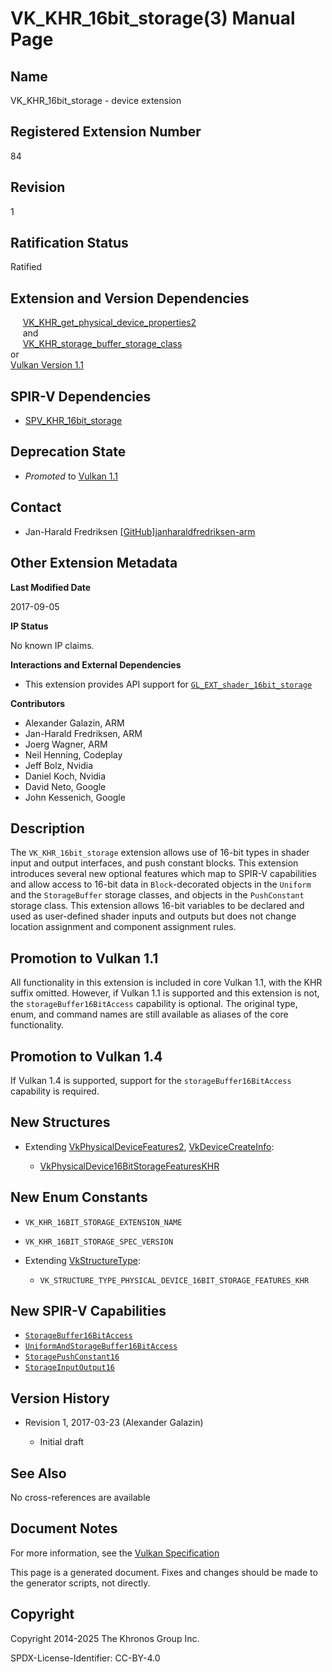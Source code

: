 # VK\_KHR\_16bit\_storage(3) Manual Page

## Name

VK\_KHR\_16bit\_storage - device extension



## [](#_registered_extension_number)Registered Extension Number

84

## [](#_revision)Revision

1

## [](#_ratification_status)Ratification Status

Ratified

## [](#_extension_and_version_dependencies)Extension and Version Dependencies

     [VK\_KHR\_get\_physical\_device\_properties2](https://registry.khronos.org/vulkan/specs/latest/man/html/VK_KHR_get_physical_device_properties2.html)  
     and  
     [VK\_KHR\_storage\_buffer\_storage\_class](https://registry.khronos.org/vulkan/specs/latest/man/html/VK_KHR_storage_buffer_storage_class.html)  
or  
[Vulkan Version 1.1](#versions-1.1)

## [](#_spir_v_dependencies)SPIR-V Dependencies

- [SPV\_KHR\_16bit\_storage](https://github.khronos.org/SPIRV-Registry/extensions/KHR/SPV_KHR_16bit_storage.html)

## [](#_deprecation_state)Deprecation State

- *Promoted* to [Vulkan 1.1](https://registry.khronos.org/vulkan/specs/latest/html/vkspec.html#versions-1.1-promotions)

## [](#_contact)Contact

- Jan-Harald Fredriksen [\[GitHub\]janharaldfredriksen-arm](https://github.com/KhronosGroup/Vulkan-Docs/issues/new?body=%5BVK_KHR_16bit_storage%5D%20%40janharaldfredriksen-arm%0A%2AHere%20describe%20the%20issue%20or%20question%20you%20have%20about%20the%20VK_KHR_16bit_storage%20extension%2A)

## [](#_other_extension_metadata)Other Extension Metadata

**Last Modified Date**

2017-09-05

**IP Status**

No known IP claims.

**Interactions and External Dependencies**

- This extension provides API support for [`GL_EXT_shader_16bit_storage`](https://github.com/KhronosGroup/GLSL/blob/main/extensions/ext/GL_EXT_shader_16bit_storage.txt)

**Contributors**

- Alexander Galazin, ARM
- Jan-Harald Fredriksen, ARM
- Joerg Wagner, ARM
- Neil Henning, Codeplay
- Jeff Bolz, Nvidia
- Daniel Koch, Nvidia
- David Neto, Google
- John Kessenich, Google

## [](#_description)Description

The `VK_KHR_16bit_storage` extension allows use of 16-bit types in shader input and output interfaces, and push constant blocks. This extension introduces several new optional features which map to SPIR-V capabilities and allow access to 16-bit data in `Block`-decorated objects in the `Uniform` and the `StorageBuffer` storage classes, and objects in the `PushConstant` storage class. This extension allows 16-bit variables to be declared and used as user-defined shader inputs and outputs but does not change location assignment and component assignment rules.

## [](#_promotion_to_vulkan_1_1)Promotion to Vulkan 1.1

All functionality in this extension is included in core Vulkan 1.1, with the KHR suffix omitted. However, if Vulkan 1.1 is supported and this extension is not, the `storageBuffer16BitAccess` capability is optional. The original type, enum, and command names are still available as aliases of the core functionality.

## [](#_promotion_to_vulkan_1_4)Promotion to Vulkan 1.4

If Vulkan 1.4 is supported, support for the `storageBuffer16BitAccess` capability is required.

## [](#_new_structures)New Structures

- Extending [VkPhysicalDeviceFeatures2](https://registry.khronos.org/vulkan/specs/latest/man/html/VkPhysicalDeviceFeatures2.html), [VkDeviceCreateInfo](https://registry.khronos.org/vulkan/specs/latest/man/html/VkDeviceCreateInfo.html):
  
  - [VkPhysicalDevice16BitStorageFeaturesKHR](https://registry.khronos.org/vulkan/specs/latest/man/html/VkPhysicalDevice16BitStorageFeaturesKHR.html)

## [](#_new_enum_constants)New Enum Constants

- `VK_KHR_16BIT_STORAGE_EXTENSION_NAME`
- `VK_KHR_16BIT_STORAGE_SPEC_VERSION`
- Extending [VkStructureType](https://registry.khronos.org/vulkan/specs/latest/man/html/VkStructureType.html):
  
  - `VK_STRUCTURE_TYPE_PHYSICAL_DEVICE_16BIT_STORAGE_FEATURES_KHR`

## [](#_new_spir_v_capabilities)New SPIR-V Capabilities

- [`StorageBuffer16BitAccess`](https://registry.khronos.org/vulkan/specs/latest/html/vkspec.html#spirvenv-capabilities-table-StorageBuffer16BitAccess)
- [`UniformAndStorageBuffer16BitAccess`](https://registry.khronos.org/vulkan/specs/latest/html/vkspec.html#spirvenv-capabilities-table-UniformAndStorageBuffer16BitAccess)
- [`StoragePushConstant16`](https://registry.khronos.org/vulkan/specs/latest/html/vkspec.html#spirvenv-capabilities-table-StoragePushConstant16)
- [`StorageInputOutput16`](https://registry.khronos.org/vulkan/specs/latest/html/vkspec.html#spirvenv-capabilities-table-StorageInputOutput16)

## [](#_version_history)Version History

- Revision 1, 2017-03-23 (Alexander Galazin)
  
  - Initial draft

## [](#_see_also)See Also

No cross-references are available

## [](#_document_notes)Document Notes

For more information, see the [Vulkan Specification](https://registry.khronos.org/vulkan/specs/latest/html/vkspec.html#VK_KHR_16bit_storage)

This page is a generated document. Fixes and changes should be made to the generator scripts, not directly.

## [](#_copyright)Copyright

Copyright 2014-2025 The Khronos Group Inc.

SPDX-License-Identifier: CC-BY-4.0